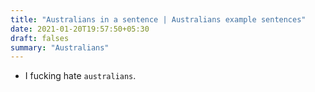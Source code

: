 ```yaml
---
title: "Australians in a sentence | Australians example sentences"
date: 2021-01-20T19:57:50+05:30
draft: falses
summary: "Australians"
---
```

- I fucking hate `australians`.
                 
